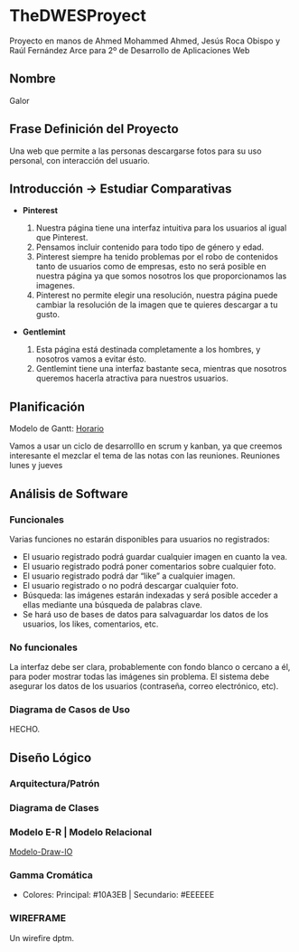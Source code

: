 # TheDWESProyect
Proyecto en manos de Ahmed Mohammed Ahmed, Jesús Roca Obispo y Raúl Fernández Arce para 2º de Desarrollo de Aplicaciones Web

## Nombre
Galor

## Frase Definición del Proyecto
Una web que permite a las personas descargarse fotos para su uso personal, con interacción del usuario.

## Introducción -> Estudiar Comparativas
- **Pinterest**
    1. Nuestra página tiene una interfaz intuitiva para los usuarios al igual que Pinterest.
    2. Pensamos incluir contenido para todo tipo de género y edad.
    3. Pinterest siempre ha tenido problemas por el robo de contenidos tanto de usuarios como de empresas, esto no será posible en nuestra página ya que somos nosotros los que proporcionamos las imagenes.
    4. Pinterest no permite elegir una resolución, nuestra página puede cambiar la resolución de la imagen que te quieres descargar a tu gusto.

- **Gentlemint**
    1. Esta página está destinada completamente a los hombres, y nosotros vamos a evitar ésto.
    2. Gentlemint tiene una interfaz bastante seca, mientras que nosotros queremos hacerla atractiva para nuestros usuarios.

## Planificación
Modelo de Gantt: [Horario](https://raulfa01.monday.com/boards/2287268298/views/50337450)

Vamos a usar un ciclo de desarrolllo en scrum y kanban, ya que creemos interesante el mezclar el tema de las notas con las reuniones.
Reuniones lunes y jueves

## Análisis de Software
### Funcionales
Varias funciones no estarán disponibles para usuarios no registrados:

- El usuario registrado podrá guardar cualquier imagen en cuanto la vea.
- El usuario registrado podrá poner comentarios sobre cualquier foto.
- El usuario registrado podrá dar “like” a cualquier imagen.
- El usuario registrado o no podrá descargar cualquier foto.
- Búsqueda: las imágenes estarán indexadas y será posible acceder a ellas mediante una búsqueda de palabras clave.
- Se hará uso de bases de datos para salvaguardar los datos de los usuarios, los likes, comentarios, etc.
### No funcionales
La interfaz debe ser clara, probablemente con fondo blanco o cercano a él, para poder mostrar todas las imágenes sin problema.
El sistema debe asegurar los datos de los usuarios (contraseña, correo electrónico, etc).

### Diagrama de Casos de Uso

HECHO.

## Diseño Lógico

### Arquitectura/Patrón

### Diagrama de Clases

### Modelo E-R | Modelo Relacional
[Modelo-Draw-IO](https://app.diagrams.net/#HNeiroh%2FTheDWESProyect%2Fmain%2FGalorER)

### Gamma Cromática

- Colores: Principal: #10A3EB | Secundario: #EEEEEE

### WIREFRAME

Un wirefire dptm.
